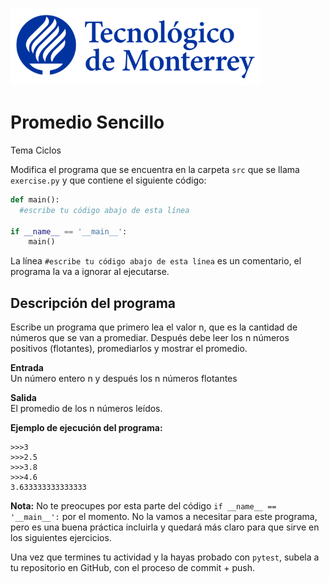 ![Tec de Monterrey](../../images/logotecmty.png)
# Promedio Sencillo
Tema Ciclos

Modifica el programa que se encuentra en la carpeta `src` que se llama `exercise.py` y que contiene el siguiente código:

```python
def main():
  #escribe tu código abajo de esta línea

if __name__ == '__main__':
    main()
```

La línea `#escribe tu código abajo de esta línea` es un comentario, el programa la va a ignorar al ejecutarse.

## Descripción del programa

Escribe un programa que primero lea el valor n, que es la cantidad de números que se van a promediar. 
Después debe leer los n números positivos (flotantes), promediarlos y mostrar el promedio.

**Entrada**  
Un número entero n y después los n números flotantes

**Salida**  
El promedio de los n números leídos.

**Ejemplo de ejecución del programa:**  
```
>>>3                        
>>>2.5                   
>>>3.8                   
>>>4.6                  
3.633333333333333   
```

**Nota:** No te preocupes por esta parte del código `if __name__ == '__main__':` por el momento. No la vamos a necesitar para este programa, pero es una buena práctica incluirla y quedará más claro para que sirve en los siguientes ejercicios.

Una vez que termines tu actividad y la hayas probado con `pytest`, subela a tu repositorio en GitHub, con el proceso de commit + push.
